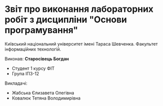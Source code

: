 # Звіт про виконання лабораторних робіт з дисципліни "Основи програмування"

Київський національний університет імені Тараса Шевченка.
Факультет інформаційних технологій.

Виконав: **Старосівець Богдан**

- Студент 1 курсу ФІТ
- Група ІПЗ-12

Викладачі:

- Жабська Єлизавета Олегівна
- Ковалюк Тетяна Володимирівна
